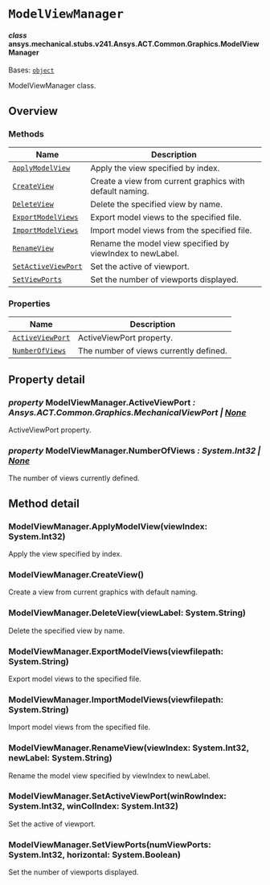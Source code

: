 # `ModelViewManager`

<a id="ansys.mechanical.stubs.v241.Ansys.ACT.Common.Graphics.ModelViewManager"></a>

#### *class* ansys.mechanical.stubs.v241.Ansys.ACT.Common.Graphics.ModelViewManager

Bases: [`object`](https://docs.python.org/3/library/functions.html#object)

ModelViewManager class.

<!-- !! processed by numpydoc !! -->

<a id="overview"></a>

## Overview

### Methods

| Name | Description |
|------------------------------------------------------------|-----------------------------------------------------------|
| [`ApplyModelView`](#ModelViewManager.ApplyModelView)       | Apply the view specified by index.                        |
| [`CreateView`](#ModelViewManager.CreateView)               | Create a view from current graphics with default naming.  |
| [`DeleteView`](#ModelViewManager.DeleteView)               | Delete the specified view by name.                        |
| [`ExportModelViews`](#ModelViewManager.ExportModelViews)   | Export model views to the specified file.                 |
| [`ImportModelViews`](#ModelViewManager.ImportModelViews)   | Import model views from the specified file.               |
| [`RenameView`](#ModelViewManager.RenameView)               | Rename the model view specified by viewIndex to newLabel. |
| [`SetActiveViewPort`](#ModelViewManager.SetActiveViewPort) | Set the active of viewport.                               |
| [`SetViewPorts`](#ModelViewManager.SetViewPorts)           | Set the number of viewports displayed.                    |

### Properties

| Name | Description |
|--------------------------------------------------------|----------------------------------------|
| [`ActiveViewPort`](#ModelViewManager.ActiveViewPort)   | ActiveViewPort property.               |
| [`NumberOfViews`](#ModelViewManager.NumberOfViews)     | The number of views currently defined. |

<a id="property-detail"></a>

## Property detail

<a id="ModelViewManager.ActiveViewPort"></a>

### *property* ModelViewManager.ActiveViewPort *: Ansys.ACT.Common.Graphics.MechanicalViewPort | [None](https://docs.python.org/3/library/constants.html#None)*

ActiveViewPort property.

<!-- !! processed by numpydoc !! -->

<a id="ModelViewManager.NumberOfViews"></a>

### *property* ModelViewManager.NumberOfViews *: System.Int32 | [None](https://docs.python.org/3/library/constants.html#None)*

The number of views currently defined.

<!-- !! processed by numpydoc !! -->

<a id="method-detail"></a>

## Method detail

<a id="ModelViewManager.ApplyModelView"></a>

### ModelViewManager.ApplyModelView(viewIndex: System.Int32)

Apply the view specified by index.

<!-- !! processed by numpydoc !! -->

<a id="ModelViewManager.CreateView"></a>

### ModelViewManager.CreateView()

Create a view from current graphics with default naming.

<!-- !! processed by numpydoc !! -->

<a id="ModelViewManager.DeleteView"></a>

### ModelViewManager.DeleteView(viewLabel: System.String)

Delete the specified view by name.

<!-- !! processed by numpydoc !! -->

<a id="ModelViewManager.ExportModelViews"></a>

### ModelViewManager.ExportModelViews(viewfilepath: System.String)

Export model views to the specified file.

<!-- !! processed by numpydoc !! -->

<a id="ModelViewManager.ImportModelViews"></a>

### ModelViewManager.ImportModelViews(viewfilepath: System.String)

Import model views from the specified file.

<!-- !! processed by numpydoc !! -->

<a id="ModelViewManager.RenameView"></a>

### ModelViewManager.RenameView(viewIndex: System.Int32, newLabel: System.String)

Rename the model view specified by viewIndex to newLabel.

<!-- !! processed by numpydoc !! -->

<a id="ModelViewManager.SetActiveViewPort"></a>

### ModelViewManager.SetActiveViewPort(winRowIndex: System.Int32, winColIndex: System.Int32)

Set the active of viewport.

<!-- !! processed by numpydoc !! -->

<a id="ModelViewManager.SetViewPorts"></a>

### ModelViewManager.SetViewPorts(numViewPorts: System.Int32, horizontal: System.Boolean)

Set the number of viewports displayed.

<!-- !! processed by numpydoc !! -->

